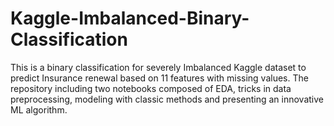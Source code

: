 # Kaggle-Imbalanced-Binary-Classification
This is a binary classification for severely Imbalanced Kaggle dataset to predict Insurance renewal based on 11 features with missing values. The repository including two notebooks composed of EDA, tricks in data preprocessing, modeling with classic methods and presenting an innovative ML algorithm. 
